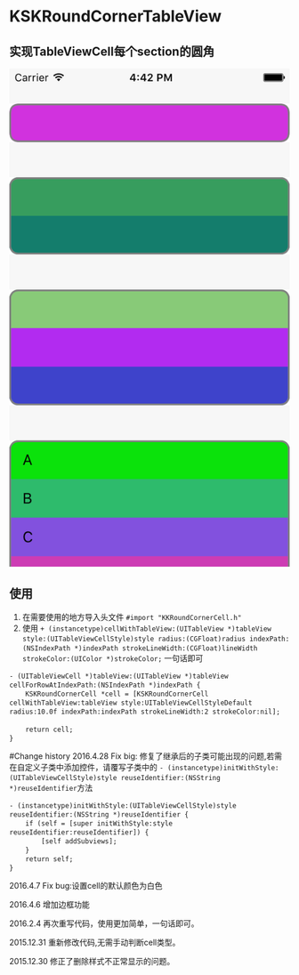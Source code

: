 # KSKRoundCornerTableView

## 实现TableViewCell每个section的圆角

![效果预览](https://github.com/kisekied/KKRoundCornerTableView/blob/master/ScreenShot.png?raw=true)

## 使用
1. 在需要使用的地方导入头文件 `#import "KKRoundCornerCell.h"`
2. 使用 `+ (instancetype)cellWithTableView:(UITableView *)tableView style:(UITableViewCellStyle)style radius:(CGFloat)radius indexPath:(NSIndexPath *)indexPath strokeLineWidth:(CGFloat)lineWidth strokeColor:(UIColor *)strokeColor;` 一句话即可


``` objc
- (UITableViewCell *)tableView:(UITableView *)tableView cellForRowAtIndexPath:(NSIndexPath *)indexPath {
    KSKRoundCornerCell *cell = [KSKRoundCornerCell cellWithTableView:tableView style:UITableViewCellStyleDefault radius:10.0f indexPath:indexPath strokeLineWidth:2 strokeColor:nil];
    
    return cell;
}

```

#Change history
2016.4.28 Fix big: 修复了继承后的子类可能出现的问题,若需在自定义子类中添加控件，请覆写子类中的 ` - (instancetype)initWithStyle:(UITableViewCellStyle)style reuseIdentifier:(NSString *)reuseIdentifier `方法


```
- (instancetype)initWithStyle:(UITableViewCellStyle)style reuseIdentifier:(NSString *)reuseIdentifier {
    if (self = [super initWithStyle:style reuseIdentifier:reuseIdentifier]) {
        [self addSubviews];
    }
    return self;
}
```

2016.4.7 Fix bug:设置cell的默认颜色为白色

2016.4.6 增加边框功能

2016.2.4 再次重写代码，使用更加简单，一句话即可。

2015.12.31 重新修改代码,无需手动判断cell类型。

2015.12.30 修正了删除样式不正常显示的问题。
